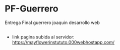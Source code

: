 # PF-Guerrero
Entrega Final guerrero joaquin desarrollo web
##
+ link pagina subida al servidor:
https://mayflowerinstututo.000webhostapp.com/
